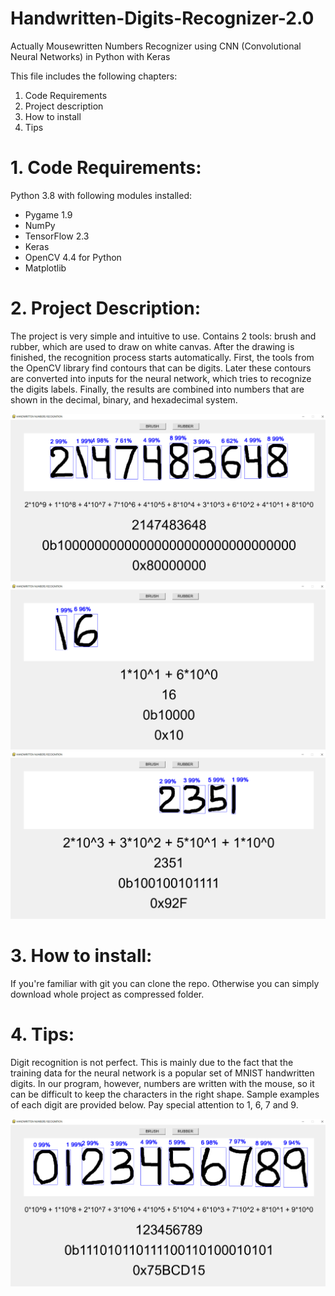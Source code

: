 # Handwritten-Digits-Recognizer-2.0

Actually Mousewritten Numbers Recognizer using CNN (Convolutional Neural Networks) in Python with Keras

This file includes the following chapters:
1. Code Requirements
2. Project description
3. How to install
4. Tips

# 1. Code Requirements:
Python 3.8 with following modules installed:
* Pygame 1.9
* NumPy
* TensorFlow 2.3
* Keras
* OpenCV 4.4 for Python
* Matplotlib

# 2. Project Description:
The project is very simple and intuitive to use. Contains 2 tools: brush and rubber, which are used to draw on white canvas.
After the drawing is finished, the recognition process starts automatically.
First, the tools from the OpenCV library find contours that can be digits.
Later these contours are converted into inputs for the neural network, which tries to recognize the digits labels.
Finally, the results are combined into numbers that are shown in the decimal, binary, and hexadecimal system.

![Sth](Screenshots//2^31.png)
![Sth](Screenshots//16.png)
![Sth](Screenshots//2351.png)

# 3. How to install:
If you're familiar with git you can clone the repo. Otherwise you can simply download whole project as compressed folder.

# 4. Tips:
Digit recognition is not perfect. This is mainly due to the fact that the training data for the neural network is a popular set of MNIST handwritten digits. In our program, however, numbers are written with the mouse, so it can be difficult to keep the characters in the right shape. Sample examples of each digit are provided below. Pay special attention to 1, 6, 7 and 9.

![Sth](Screenshots//digits.png)
